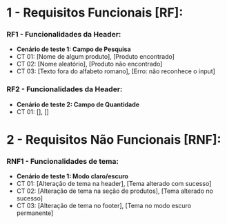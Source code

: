 # 1 - Requisitos Funcionais [RF]:

### RF1 - Funcionalidades da Header:
- **Cenário de teste 1: Campo de Pesquisa**
- CT 01: [Nome de algum produto], [Produto encontrado]
- CT 02: [Nome aleatório], [Produto não encontrado]
- CT 03: [Texto fora do alfabeto romano], [Erro: não reconhece o input]

### RF2 - Funcionalidades da Header:
- **Cenário de teste 2: Campo de Quantidade**
- CT 01: [], []

# 2 - Requisitos Não Funcionais [RNF]:

### RNF1 - Funcionalidades de tema:
- **Cenário de teste 1: Modo claro/escuro**
- CT 01: [Alteração de tema na header], [Tema alterado com sucesso]
- CT 02: [Alteração de tema na seção de produtos], [Tema alterado no sucesso]
- CT 03: [Alteração de tema no footer], [Tema no modo escuro permanente]

  
